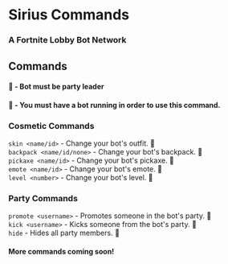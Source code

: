 # Sirius Commands
### A Fortnite Lobby Bot Network

## Commands

#### :crown: - Bot must be party leader
#### :link: - You must have a bot running in order to use this command.

### Cosmetic Commands

`skin <name/id>` - Change your bot's outfit. :link:  
`backpack <name/id/none>` - Change your bot's backpack. :link:  
`pickaxe <name/id>` - Change your bot's pickaxe. :link:  
`emote <name/id>` - Change your bot's emote. :link:  
`level <number>` - Change your bot's level. :link:  

### Party Commands

`promote <username>` - Promotes someone in the bot's party. :crown:  
`kick <username>` - Kicks someone from the bot's party. :crown:  
`hide` - Hides all party members. :crown:  

#### More commands coming soon!
